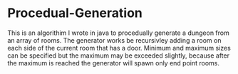 # Procedual-Generation

  This is an algorithim I wrote in java to procedually generate a dungeon from an array of rooms. The generator works be recursivley adding a room on each side of the current room that has a door. Minimum and maximum sizes can be specified but the maximum may be exceeded slightly, because after the maximum is reached the generator will spawn only end point rooms. 
